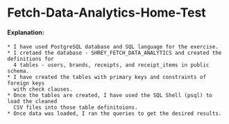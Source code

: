 # Fetch-Data-Analytics-Home-Test

#### Explanation:
     
    * I have used PostgreSQL database and SQL language for the exercise.
    * I cretaed the database - SHREY_FETCH_DATA_ANALYTICS and created the definitions for 
      4 tables - users, brands, receipts, and receipt_items in public schema.
    * I have created the tables with primary keys and constraints of foreign keys
      with check clauses.
    * Once the tables are created, I have used the SQL Shell (psql) to load the cleaned
      CSV files into those table definitoions.
    * Once data was loaded, I ran the queries to get the desired results.
    